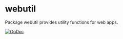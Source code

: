# webutil

Package webutil provides utility functions for web apps.

[![GoDoc](https://godoc.org/github.com/whitedevops/webutil?status.svg)](https://godoc.org/github.com/whitedevops/webutil)
